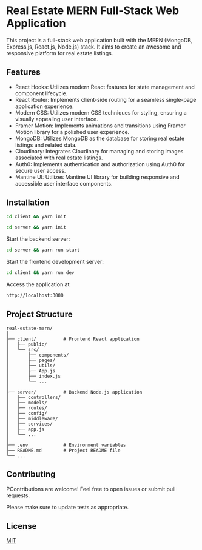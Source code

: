 # Real Estate MERN Full-Stack Web Application

This project is a full-stack web application built with the MERN (MongoDB, Express.js, React.js, Node.js) stack. It aims to create an awesome and responsive platform for real estate listings.

## Features
- React Hooks: Utilizes modern React features for state management and component lifecycle.
- React Router: Implements client-side routing for a seamless single-page application experience.
- Modern CSS: Utilizes modern CSS techniques for styling, ensuring a visually appealing user interface.
- Framer Motion: Implements animations and transitions using Framer Motion library for a polished user experience.
- MongoDB: Utilizes MongoDB as the database for storing real estate listings and related data.
- Cloudinary: Integrates Cloudinary for managing and storing images associated with real estate listings.
- Auth0: Implements authentication and authorization using Auth0 for secure user access.
- Mantine UI: Utilizes Mantine UI library for building responsive and accessible user interface components.

## Installation

```bash
cd client && yarn init
```

```bash
cd server && yarn init
```

Start the backend server:<br> 
```bash
cd server && yarn run start
```

Start the frontend development server: <br> 
```bash
cd client && yarn run dev
```

Access the application at 
```bash
http://localhost:3000
```

## Project Structure

```
real-estate-mern/
│
├── client/          # Frontend React application
│   ├── public/
│   └── src/
│       ├── components/
│       ├── pages/
│       ├── utils/
│       ├── App.js
│       ├── index.js
│       └── ...
│
├── server/          # Backend Node.js application
│   ├── controllers/
│   ├── models/
│   ├── routes/
│   ├── config/
│   ├── middleware/
│   ├── services/
│   ├── app.js
│   └── ...
│
├── .env             # Environment variables
├── README.md        # Project README file
└── ...
```

## Contributing

PContributions are welcome! Feel free to open issues or submit pull requests.

Please make sure to update tests as appropriate.

## License

[MIT](https://choosealicense.com/licenses/mit/)
